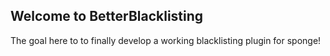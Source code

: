 ## Welcome to BetterBlacklisting
The goal here to to finally develop a working blacklisting plugin for sponge!

